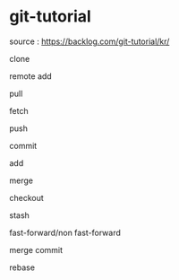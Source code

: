 # git-tutorial

source : https://backlog.com/git-tutorial/kr/

clone

remote add

pull

fetch

push

commit

add

merge

checkout

stash

fast-forward/non fast-forward

merge commit 

rebase
